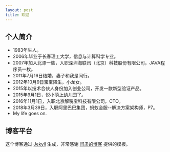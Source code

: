 ```yaml
---
layout: post
title: 欢迎
---
```


## 个人简介

- 1983年生人。
- 2006年毕业于长春理工大学，信息与计算科学专业。
- 2007年加入北漂一族，入职深圳海联讯（北京）科技股份有限公司，JAVA程序员一枚。
- 2011年7月16日结婚，妻子和我是同行。
- 2012年10月9日宝宝降生，小龙女。
- 2015年以技术合伙人身份加入创业公司，开发一款新型验证产品。
- 2015年9月1日，悦小萌上幼儿园了。
- 2016年11月1日，入职北京解税宝科技有限公司，CTO。
- 2018年3月39日，入职阿里巴巴集团，蚂蚁金服--解决方案架构师，P7。
- My life goes on.

## 博客平台

这个博客通过 <a href="http://jekyllrb.com/" target="_blank">Jekyll</a> 生成，非常感谢 <a href="http://yansu.org" target="_blank">闫肃的博客</a> 提供的模板。